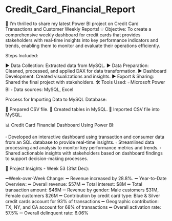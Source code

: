 # Credit_Card_Financial_Report

📣 I'm thrilled to share my latest Power BI project on Credit Card Transactions and Customer Weekly Reports!
💡 Objective:
To create a comprehensive weekly dashboard for credit cards that provides stakeholders with real-time insights into key performance indicators and trends, enabling them to monitor and evaluate their operations efficiently.

Steps Included:

▶ Data Collection: Extracted data from MySQL.
▶ Data Preparation: Cleaned, processed, and applied DAX for data transformation.
▶ Dashboard Development: Created visualizations and insights.
▶ Export & Sharing: Shared the final project with stakeholders.
🛠 Tools Used:
▫ Microsoft Power BI
▫ Data sources: MySQL, Excel

Process for Importing Data to MySQL Database:

🔶 Prepared CSV file.
🔶 Created tables in MySQL.
🔶 Imported CSV file into MySQL.

📊 Credit Card Financial Dashboard Using Power BI:

▫ Developed an interactive dashboard using transaction and consumer data from an SQL database to provide real-time insights.
▫ Streamlined data processing and analysis to monitor key performance metrics and trends.
▫ Shared actionable insights with stakeholders based on dashboard findings to support decision-making processes.

🔳 Project Insights - Week 53 (31st Dec):

➖Week-over-Week Change:
➖ Revenue increased by 28.8%.
➖ Year-to-Date Overview:
➖ Overall revenue: $57M
➖ Total interest: $8M
➖ Total transaction amount: $46M
➖ Revenue by gender: Male customers $31M, Female customers $26M
➖ Contribution by credit card type: Blue & Silver credit cards account for 93% of transactions
➖ Geographic contribution: TX, NY, and CA account for 68% of transactions
➖ Overall activation rate: 57.5%
➖ Overall delinquent rate: 6.06%
